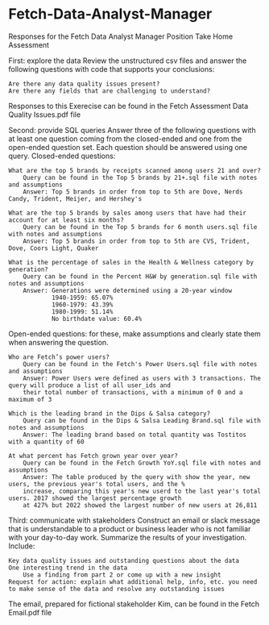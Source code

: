 # Fetch-Data-Analyst-Manager
Responses for the Fetch Data Analyst Manager Position Take Home Assessment

First: explore the data
Review the unstructured csv files and answer the following questions with code that supports your conclusions:

    Are there any data quality issues present?
    Are there any fields that are challenging to understand?

Responses to this Exerecise can be found in the Fetch Assessment Data Quality Issues.pdf file


Second: provide SQL queries
Answer three of the following questions with at least one question coming from the closed-ended and one from the open-ended question set. Each question should be answered using one query.
Closed-ended questions:

    What are the top 5 brands by receipts scanned among users 21 and over?
        Query can be found in the Top 5 brands by 21+.sql file with notes and assumptions
        Answer: Top 5 brands in order from top to 5th are Dove, Nerds Candy, Trident, Meijer, and Hershey's
        
    What are the top 5 brands by sales among users that have had their account for at least six months?
        Query can be found in the Top 5 brands for 6 month users.sql file with notes and assumptions
        Answer: Top 5 brands in order from top to 5th are CVS, Trident, Dove, Coors Light, Quaker
        
    What is the percentage of sales in the Health & Wellness category by generation?
        Query can be found in the Percent H&W by generation.sql file with notes and assumptions
        Answer: Generations were determined using a 20-year window 
                1940-1959: 65.07%
                1960-1979: 43.39%
                1980-1999: 51.14%
                No birthdate value: 60.4%


Open-ended questions: for these, make assumptions and clearly state them when answering the question.

    Who are Fetch’s power users?
        Query can be found in the Fetch's Power Users.sql file with notes and assumptions
        Answer: Power Users were defined as users with 3 transactions. The query will produce a list of all user_ids and
        their total number of transactions, with a minimum of 0 and a maximum of 3
        
    Which is the leading brand in the Dips & Salsa category?
        Query can be found in the Dips & Salsa Leading Brand.sql file with notes and assumptions
        Answer: The leading brand based on total quantity was Tostitos with a quantity of 60
        
    At what percent has Fetch grown year over year?
        Query can be found in the Fetch Growth YoY.sql file with notes and assumptions
        Answer: The table produced by the query with show the year, new users, the previous year's total users, and the %
        increase, comparing this year's new userd to the last year's total users. 2017 showed the largest percentage growth
        at 427% but 2022 showed the largest number of new users at 26,811

Third: communicate with stakeholders
Construct an email or slack message that is understandable to a product or business leader who is not familiar with your day-to-day work. Summarize the results of your investigation. Include:

    Key data quality issues and outstanding questions about the data
    One interesting trend in the data
        Use a finding from part 2 or come up with a new insight
    Request for action: explain what additional help, info, etc. you need to make sense of the data and resolve any outstanding issues

The email, prepared for fictional stakeholder Kim, can be found in the Fetch Email.pdf file

